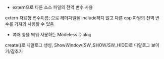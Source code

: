- extern으로 다른 소스 파일의 전역 변수 사용

extern 자료형 변수이름; 으로 헤더파일을 include하지 않고 다른 cpp 파일의 전역 변수를 가져와 사용할 수 있음


- 여러 창을 띄워 사용하는 Modeless Dialog

create()로 디알로그 생성, ShowWindow(SW_SHOW/SW_HIDE)로 디알로그 보이기/감추기
